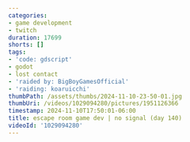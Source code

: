 ```yaml
---
categories:
- game development
- twitch
duration: 17699
shorts: []
tags:
- 'code: gdscript'
- godot
- lost contact
- 'raided by: BigBoyGamesOfficial'
- 'raiding: koaruicchi'
thumbPath: /assets/thumbs/2024-11-10-23-50-01.jpg
thumbUri: /videos/1029094280/pictures/1951126366
timestamp: 2024-11-10T17:50:01-06:00
title: escape room game dev | no signal (day 140)
videoId: '1029094280'
---
```

